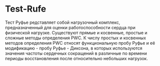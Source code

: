 # Test-Rufe
Тест Руфье редставляет собой нагрузочный комплекс, предназначенный для оценки работоспособности сердца при физической нагрузке. Существуют прямые и косвенные, простые и сложные методы определения PWC. К числу простых и косвенных методов определения PWC относят функциональную пробу Руфье и её модификацию - пробу Руфье - Диксона, в которых используются значения частоты сердечных сокращений в различные по времени периоды восстановления после относительно небольших нагрузок.
